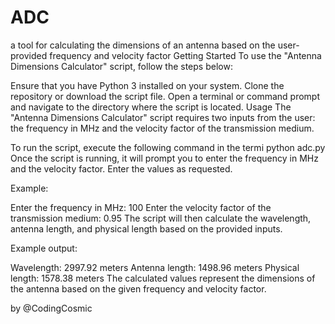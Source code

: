 # ADC
 a tool for calculating the dimensions of an antenna based on the user-provided frequency and velocity factor
Getting Started
To use the "Antenna Dimensions Calculator" script, follow the steps below:

Ensure that you have Python 3 installed on your system.
Clone the repository or download the script file.
Open a terminal or command prompt and navigate to the directory where the script is located.
Usage
The "Antenna Dimensions Calculator" script requires two inputs from the user: the frequency in MHz and the velocity factor of the transmission medium.

To run the script, execute the following command in the termi
python adc.py
Once the script is running, it will prompt you to enter the frequency in MHz and the velocity factor. Enter the values as requested.

Example:

Enter the frequency in MHz: 100
Enter the velocity factor of the transmission medium: 0.95
The script will then calculate the wavelength, antenna length, and physical length based on the provided inputs.

Example output:

Wavelength: 2997.92 meters
Antenna length: 1498.96 meters
Physical length: 1578.38 meters
The calculated values represent the dimensions of the antenna based on the given frequency and velocity factor.


by @CodingCosmic 

